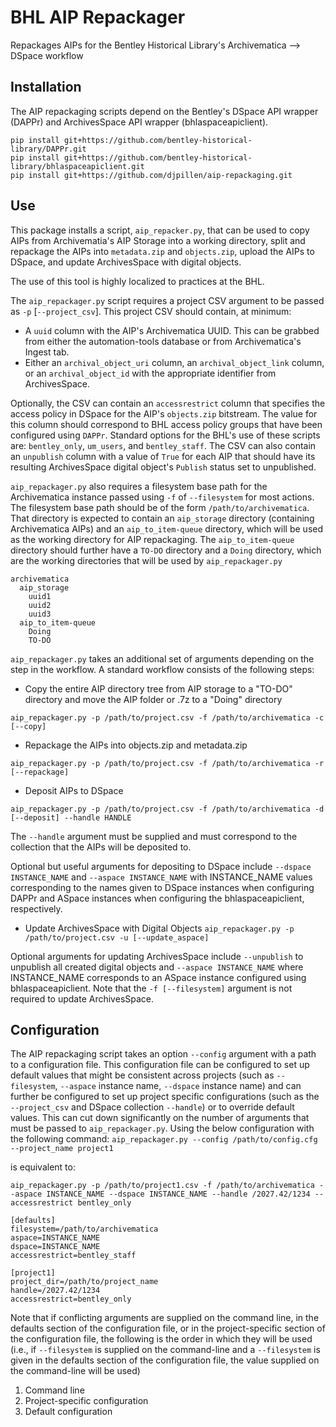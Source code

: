 # BHL AIP Repackager
Repackages AIPs for the Bentley Historical Library's Archivematica --> DSpace workflow

## Installation
The AIP repackaging scripts depend on the Bentley's DSpace API wrapper (DAPPr) and ArchivesSpace API wrapper (bhlaspaceapiclient).

```
pip install git+https://github.com/bentley-historical-library/DAPPr.git
pip install git+https://github.com/bentley-historical-library/bhlaspaceapiclient.git
pip install git+https://github.com/djpillen/aip-repackaging.git
```

## Use
This package installs a script, `aip_repacker.py`, that can be used to copy AIPs from Archivematia's AIP Storage into a working directory, split and repackage the AIPs into `metadata.zip` and `objects.zip`, upload the AIPs to DSpace, and update ArchivesSpace with digital objects.

The use of this tool is highly localized to practices at the BHL.

The `aip_repackager.py` script requires a project CSV argument to be passed as `-p` [`--project_csv`]. This project CSV should contain, at minimum:

- A `uuid` column with the AIP's Archivematica UUID. This can be grabbed from either the automation-tools database or from Archivematica's Ingest tab.
- Either an `archival_object_uri` column, an `archival_object_link` column, or an `archival_object_id` with the appropriate identifier from ArchivesSpace.

Optionally, the CSV can contain an `accessrestrict` column that specifies the access policy in DSpace for the AIP's `objects.zip` bitstream. The value for this column should correspond to BHL access policy groups that have been configured using `DAPPr`. Standard options for the BHL's use of these scripts are: `bentley_only`, `um_users`, and `bentley_staff`. The CSV can also contain an `unpublish` column with a value of `True` for each AIP that should have its resulting ArchivesSpace digital object's `Publish` status set to unpublished.

`aip_repackager.py` also requires a filesystem base path for the Archivematica instance passed using `-f` of `--filesystem` for most actions. The filesystem base path should be of the form `/path/to/archivematica`. That directory is expected to contain an `aip_storage` directory (containing Archivematica AIPs) and an `aip_to_item-queue` directory, which will be used as the working directory for AIP repackaging. The `aip_to_item-queue` directory should further have a `TO-DO` directory and a `Doing` directory, which are the working directories that will be used by `aip_repackager.py`

```
archivematica
  aip_storage
    uuid1
    uuid2
    uuid3
  aip_to_item-queue
    Doing
    TO-DO
```

`aip_repackager.py` takes an additional set of arguments depending on the step in the workflow. A standard workflow consists of the following steps:

- Copy the entire AIP directory tree from AIP storage to a "TO-DO" directory and move the AIP folder or .7z to a "Doing" directory

`aip_repackager.py -p /path/to/project.csv -f /path/to/archivematica -c [--copy]`

- Repackage the AIPs into objects.zip and metadata.zip

`aip_repackager.py -p /path/to/project.csv -f /path/to/archivematica -r [--repackage]`

- Deposit AIPs to DSpace

`aip_repackager.py -p /path/to/project.csv -f /path/to/archivematica -d [--deposit] --handle HANDLE`

The `--handle` argument must be supplied and must correspond to the collection that the AIPs will be deposited to.

Optional but useful arguments for depositing to DSpace include `--dspace INSTANCE_NAME` and `--aspace INSTANCE_NAME` with INSTANCE_NAME values corresponding to the names given to DSpace instances when configuring DAPPr and ASpace instances when configuring the bhlaspaceapiclient, respectively.

- Update ArchivesSpace with Digital Objects
`aip_repackager.py -p /path/to/project.csv -u [--update_aspace]`

Optional arguments for updating ArchivesSpace include `--unpublish` to unpublish all created digital objects and `--aspace INSTANCE_NAME` where INSTANCE_NAME corresponds to an ASpace instance configured using bhlaspaceapiclient. Note that the `-f [--filesystem]` argument is not required to update ArchivesSpace.

## Configuration
The AIP repackaging script takes an option `--config` argument with a path to a configuration file. This configuration file can be configured to set up default values that might be consistent across projects (such as `--filesystem`, `--aspace` instance name, `--dspace` instance name) and can further be configured to set up project specific configurations (such as the `--project_csv` and DSpace collection `--handle`) or to override default values. This can cut down significantly on the number of arguments that must be passed to `aip_repackager.py`. Using the below configuration with the following command:
`aip_repackager.py --config /path/to/config.cfg --project_name project1`

is equivalent to:

`aip_repackager.py -p /path/to/project1.csv -f /path/to/archivematica --aspace INSTANCE_NAME --dspace INSTANCE_NAME --handle /2027.42/1234 --accessrestrict bentley_only`

```
[defaults]
filesystem=/path/to/archivematica
aspace=INSTANCE_NAME
dspace=INSTANCE_NAME
accessrestrict=bentley_staff

[project1]
project_dir=/path/to/project_name
handle=/2027.42/1234
accessrestrict=bentley_only
```

Note that if conflicting arguments are supplied on the command line, in the defaults section of the configuration file, or in the project-specific section of the configuration file, the following is the order in which they will be used (i.e., if `--filesystem` is supplied on the command-line and a `--filesystem` is given in the defaults section of the configuration file, the value supplied on the command-line will be used)
1. Command line
2. Project-specific configuration
3. Default configuration
